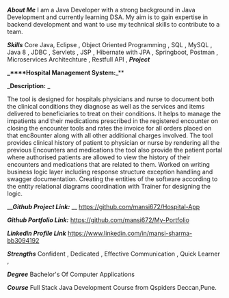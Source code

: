 _**About Me**_
I am a Java Developer with a strong background in Java Development and currently learning DSA. My aim is to gain expertise in backend development and want to use my technical skills to contribute to a team.

_**Skills**_
Core Java, Eclipse ,
Object Oriented Programming ,
SQL , MySQL ,
Java 8 ,
JDBC ,
Servlets ,
JSP ,
Hibernate with JPA ,
Springboot, Postman ,
Microservices Architechture ,
Restfull API ,
_**Project**_

**_****Hospital Management System:**_**

_**Description:** _

The tool is designed for hospitals physicians and nurse to document both the clinical conditions they diagnose as well as the services and items delivered to beneficiaries to treat on their conditions.
It helps to manage the impatients and their medications prescribed in the registered encounter on closing the encounter tools and rates the invoice for all orders placed on that enc8ounter along with all other 
additional charges involved. The tool provides clinical history of patient to physician or nurse by rendering all the previous Encounters and medications the tool also provide the patient portal where authorised
patients are allowed to view the history of their encounters and medications that are related to them. Worked on writing business logic layer including response structure exception handling and swagger documentation. 
Creating the entities of the software according to the entity relational diagrams coordination with Trainer for designing the logic.

___**Github Project Link:**_ __
https://github.com/mansi672/Hospital-App

_**Github Portfolio Link:**_
https://github.com/mansi672/My-Portfolio

_**Linkedin Profile Link**_
https://www.linkedin.com/in/mansi-sharma-bb3094192

_**Strengths**_ 
Confident ,
Dedicated ,
Effective Communication ,
Quick Learner ,

_**Degree**_
Bachelor's Of Computer Applications

_**Course**_
Full Stack Java Development Course from Qspiders Deccan,Pune.




